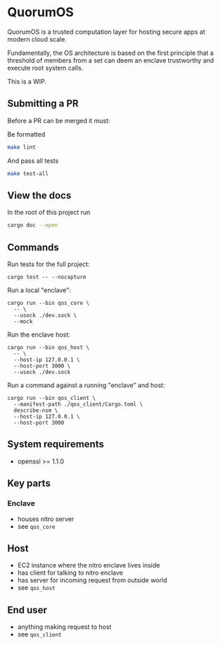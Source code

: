# QuorumOS

QuorumOS is a trusted computation layer for hosting secure apps at modern cloud scale.

Fundamentally, the OS architecture is based on the first principle that a threshold of members from a set can deem an enclave trustworthy and execute root system calls.

This is a WIP.

## Submitting a PR

Before a PR can be merged it must:

Be formatted

```bash
make lint
```

And pass all tests

```bash
make test-all
```

## View the docs

In the root of this project run

```bash
cargo doc --open
```

## Commands

Run tests for the full project:

```shell
cargo test -- --nocapture
```

Run a local "enclave":

```shell
cargo run --bin qos_core \
  -- \
  --usock ./dev.sock \
  --mock
```

Run the enclave host:

```shell
cargo run --bin qos_host \
  -- \
  --host-ip 127.0.0.1 \
  --host-port 3000 \
  --usock ./dev.sock
```

Run a command against a running "enclave" and host:

```shell
cargo run --bin qos_client \
  --manifest-path ./qos_client/Cargo.toml \
  describe-nsm \
  --host-ip 127.0.0.1 \
  --host-port 3000
```

## System requirements

- openssl >= 1.1.0

## Key parts

### Enclave

- houses nitro server
- see `qos_core`

## Host

- EC2 instance where the nitro enclave lives inside
- has client for talking to nitro enclave
- has server for incoming request from outside world
- see `qos_host`

## End user

- anything making request to host
- see `qos_client`
